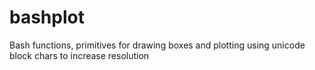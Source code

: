 # bashplot
Bash functions, primitives for drawing boxes and plotting using unicode block chars to increase resolution

